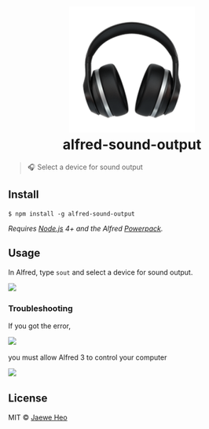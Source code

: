 # <div align="center"><img src="./icon.png" width=256><br>alfred-sound-output</div>

> :headphones: Select a device for sound output


## Install

```
$ npm install -g alfred-sound-output
```

*Requires [Node.js](https://nodejs.org) 4+ and the Alfred [Powerpack](https://www.alfredapp.com/powerpack/).*


## Usage

In Alfred, type `sout` and select a device for sound output.

![](https://cloud.githubusercontent.com/assets/1744446/21987273/35300e0e-dc46-11e6-96b4-efb181166afe.png)

### Troubleshooting

If you got the error,

![](https://cloud.githubusercontent.com/assets/1744446/21987275/3685ecc4-dc46-11e6-8e3e-a48a6a5de5b8.png)

you must allow Alfred 3 to control your computer

![](https://cloud.githubusercontent.com/assets/1744446/21987303/583a4a7c-dc46-11e6-8523-dbd76fa4b71c.png)


## License

MIT © [Jaewe Heo](http://importre.com)

